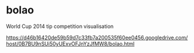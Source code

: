 bolao
=====

World Cup 2014 tip competition visualisation

https://d46b16420de59b59d7c33fb7a200535f60ee0456.googledrive.com/host/0B7BU9nSUi50yUExvOFJnYzJfMW8/bolao.html
